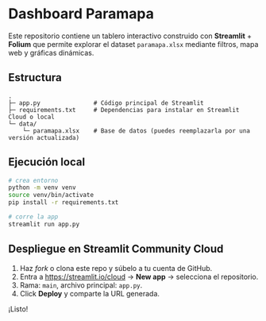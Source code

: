 
# Dashboard Paramapa

Este repositorio contiene un tablero interactivo construido con **Streamlit** + **Folium** que
permite explorar el dataset `paramapa.xlsx` mediante filtros, mapa web y gráficas dinámicas.

## Estructura

```
.
├─ app.py               # Código principal de Streamlit
├─ requirements.txt     # Dependencias para instalar en Streamlit Cloud o local
└─ data/
    └─ paramapa.xlsx    # Base de datos (puedes reemplazarla por una versión actualizada)
```

## Ejecución local

```bash
# crea entorno
python -m venv venv
source venv/bin/activate
pip install -r requirements.txt

# corre la app
streamlit run app.py
```

## Despliegue en Streamlit Community Cloud

1. Haz *fork* o clona este repo y súbelo a tu cuenta de GitHub.
2. Entra a https://streamlit.io/cloud → **New app** → selecciona el repositorio.
3. Rama: `main`, archivo principal: `app.py`.
4. Click **Deploy** y comparte la URL generada.

¡Listo!
